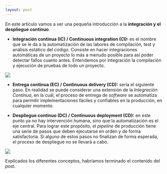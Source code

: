 ```yaml
---
layout: post
---
```


En este artículo vamos a ver una pequeña introducción a la **integración y el despliegue continuo**.

- **Integración continua (IC) / Continuous integration (CI):** es el nombre que se le da a la automatización de las labores de compilación, test y análisis estático del código. Consiste en hacer integraciones automáticas de un proyecto lo más a menudo posible para así poder detectar fallos cuanto antes. Entendemos por integración la compilación y ejecución de pruebas de todo un proyecto.

<img src="https://raw.githubusercontent.com/javierpzh/webjavierpzh/master/assets/img/images/iaw_introducción_a_la_IC-DC/IC.png" />

- **Entrega continua (EC) / Continuous delivery (CD):** sería el siguiente paso. En realidad se puede considerar una extensión de la *Integración Continua*, en la cuál, el proceso de entrega de *software* se automatiza para permitir implementaciones fáciles y confiables en la producción, en cualquier momento.

- **Despliegue continuo (DC) / Continuous deployment (CD):** en este punto ya no hay intervención humana, sino que la automatización es el eje central. Para lograr este propósito, el *pipeline* de producción tiene una serie de pasos que deben ejecutarse en orden y de forma satisfactoria. Si alguno de estos pasos no finalizan de forma esperada, el proceso de despliegue no se llevará a cabo.

<img src="https://raw.githubusercontent.com/javierpzh/webjavierpzh/master/assets/img/images/iaw_introducción_a_la_IC-DC/EC-DC.png" />

Explicados los diferentes conceptos, habríamos terminado el contenido del *post*.
